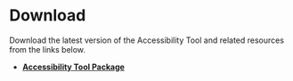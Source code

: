 # Download

Download the latest version of the Accessibility Tool and related resources from the links below.

- **[Accessibility Tool Package](https://github.com/AlbertCastanoBret/tfg_videojocs/releases/tag/v1.0)**
